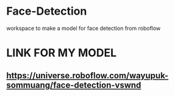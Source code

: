 # Face-Detection
workspace to make a model for face detection from roboflow

# LINK FOR MY MODEL
## https://universe.roboflow.com/wayupuk-sommuang/face-detection-vswnd
